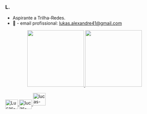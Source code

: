 ### L. 

- Aspirante a Trilha-Redes. 
- 📩 - email profissional: lukas.alexandre41@gmail.com


<div align="center">
  <a href="https://github.com/LuscaCoffee">
  <img height="180em" src="https://github-readme-stats.vercel.app/api?username=LuscaCoffee&show_icons=true&theme=dark&include_all_commits=true&count_private=true"/>
  <img height="180em" src="https://github-readme-stats.vercel.app/api/top-langs/?username=LuscaCoffee&layout=compact&langs_count=7&theme=dark"/>
</div>
  <div style="display: inline_block"><br>
 <img align="center" alt="Lucas-Python" height="30" width="40" src="https://cdn.jsdelivr.net/gh/devicons/devicon/icons/java/java-original-wordmark.svg">
 <img align="center" alt="lucas-Linux" height="30" width="40" src="https://cdn.jsdelivr.net/gh/devicons/devicon/icons/linux/linux-original.svg" />
 <img aling="center" alt="lucas-Mysql" height="40" width="40" src="https://cdn.jsdelivr.net/gh/devicons/devicon/icons/mysql/mysql-original-wordmark.svg" />
  </div>
  

    
           
          
